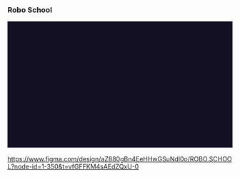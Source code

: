 ### Robo School

![alt text](<images/Rectangle 1316.png>)

https://www.figma.com/design/aZ880gBn4EeHHwGSuNdl0o/ROBO.SCHOOL?node-id=1-350&t=vfGFFKM4sAEdZQxU-0